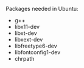 Packages needed in Ubuntu:

- g++
- libx11-dev
- libxt-dev
- libxext-dev
- libfreetype6-dev
- libfontconfig1-dev
- chrpath
